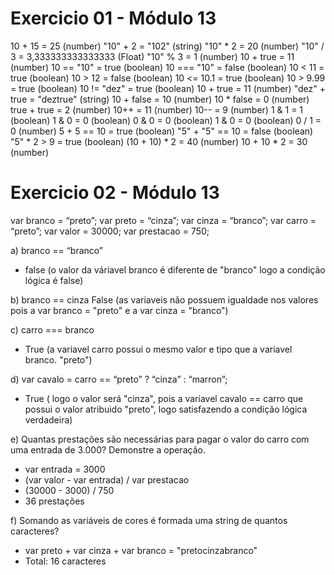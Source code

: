 # Exercicio 01 - Módulo 13

10 + 15 = 25 (number)
"10" + 2 = "102" (string)
"10" * 2 = 20 (number)
"10" / 3 = 3,333333333333333 (Float)
"10" % 3 = 1 (number)
10 + true = 11 (number)
10 == "10" = true (boolean)
10 === "10" = false (boolean)
10 < 11 = true (boolean)
10 > 12 = false (boolean)
10 <= 10.1 = true (boolean)
10 > 9.99 = true (boolean)
10 != "dez" = true (boolean)
10 + true = 11 (number)
"dez" + true = "deztrue" (string)
10 + false = 10 (number)
10 * false = 0 (number)
true + true = 2 (number)
10++ = 11 (number) 
10-- = 9 (number)
1 & 1 = 1 (boolean)
1 & 0 = 0 (boolean)
0 & 0 = 0 (boolean)
1 & 0 = 0 (boolean)
0 / 1 = 0 (number)
5 + 5 == 10 = true (boolean)
"5" + "5" == 10 = false (boolean)
"5" * 2 > 9 = true (boolean)
(10 + 10) * 2 = 40 (number)
10 + 10 * 2 = 30 (number)

# Exercicio 02 - Módulo 13

var branco = “preto”;
var preto = “cinza”;
var cinza = “branco”;
var carro = “preto”;
var valor = 30000;
var prestacao = 750;

a) branco == “branco”
- false (o valor da váriavel branco é diferente de "branco" logo a condição lógica é false)

b) branco == cinza
False (as variaveis não possuem igualdade nos valores pois a var branco = "preto" e a var cinza = "branco")

c) carro === branco
- True (a variavel carro possui o mesmo valor e tipo que a variavel branco. "preto")

d) var cavalo = carro == “preto” ? “cinza” : “marron”;
- True ( logo o valor será "cinza", pois a variavel cavalo == carro que possui o valor atribuido "preto", logo satisfazendo a condição lógica verdadeira)

e) Quantas prestações são necessárias para pagar o valor do carro com uma entrada
de 3.000? Demonstre a operação.
- var entrada = 3000
- (var valor - var entrada) / var prestacao
- (30000 - 3000) / 750
- 36 prestações

f) Somando as variáveis de cores é formada uma string de quantos caracteres?
- var preto + var cinza + var branco = "pretocinzabranco"
- Total: 16 caracteres